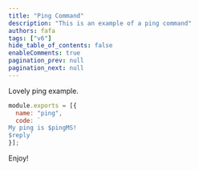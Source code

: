 ```yaml
---
title: "Ping Command"
description: "This is an example of a ping command"
authors: fafa
tags: ["v6"]
hide_table_of_contents: false
enableComments: true
pagination_prev: null
pagination_next: null
---
```


Lovely ping example.

```js
module.exports = [{
  name: "ping",
  code: `
My ping is $pingMS!
$reply`
}];
```

Enjoy!
